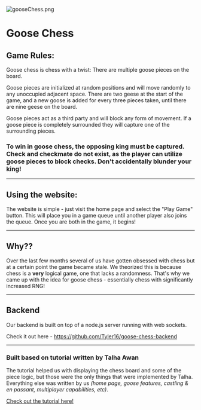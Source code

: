 ![gooseChess.png](https://i.ibb.co/tDn2GZf/goose-Chess.png)
# Goose Chess
## Game Rules:
Goose chess is chess with a twist: There are multiple goose pieces on the board.

Goose pieces are initialized at random positions and will move randomly to any unoccupied adjacent space. There are two geese at the start of the game, and a new goose is added for every three pieces taken, until there are nine geese on the board.

Goose pieces act as a third party and will block any form of movement. If a goose piece is completely surrounded they will capture one of the surrounding pieces.

### **To win in goose chess, the opposing king must be captured. Check and checkmate do not exist, as the player can utilize goose pieces to block checks. Don't accidentally blunder your king!**

---
## Using the website:
The website is simple - just visit the home page and select the "Play Game" button. This will place you in a game queue until another player also joins the queue. Once you are both in the game, it begins!

---
## Why??

Over the last few months several of us have gotten obsessed with chess but at a certain point the game became stale. We theorized this is because chess is a **very** logical game, one that lacks a randomness. That's why we came up with the idea for goose chess - essentially chess with significantly increased RNG!

---
## Backend

Our backend is built on top of a node.js server running with web sockets.

Check it out here - https://github.com/Tyler16/goose-chess-backend

---

### Built based on tutorial written by Talha Awan

The tutorial helped us with displaying the chess board and some of the piece logic, but those were the only things that were implemented by Talha. Everything else was written by us <em>(home page, goose features, castling & en passant, multiplayer capabilities, etc)</em>.

[Check out the tutorial here!](https://www.techighness.com/post/develop-two-player-chess-game-with-react-js/)
